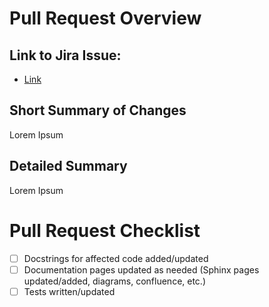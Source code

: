 # Pull Request Overview
## Link to Jira Issue: 
<!--Substitute the relevant jira issue key in the below URL-->
<!--Append to this list if multiple issues are relevant-->
- [Link](https://resson.atlassian.net/browse/<JIRA_ISSUE_KEY>})

## Short Summary of Changes
<!--Provide a short (one or two sentence) summary of the changes introduced by this PR-->
Lorem Ipsum

## Detailed Summary
<!--Provide any additional details of the PR here-->
Lorem Ipsum

# Pull Request Checklist
<!-- Check items that have been completed-->
- [ ] Docstrings for affected code added/updated
- [ ] Documentation pages updated as needed (Sphinx pages updated/added, diagrams, confluence, etc.)
- [ ] Tests written/updated